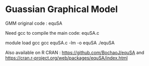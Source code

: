 # Guassian Graphical Model
GMM original code : equSA

Need gcc to compile the main code: equSA.c

module load gcc
gcc equSA.c -lm -o equSA
./equSA


Also available on R CRAN : https://github.com/BochaoJ/equSA and https://cran.r-project.org/web/packages/equSA/index.html
